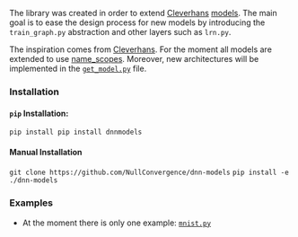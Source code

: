 The library was created in order to extend [Cleverhans](https://github.com/tensorflow/cleverhans) [models](https://github.com/tensorflow/cleverhans/blob/master/cleverhans/model.py).
The main goal is to ease the design process for new models by introducing the ``` train_graph.py ``` abstraction and other layers such as ``` lrn.py ```.

The inspiration comes from [Cleverhans](https://github.com/tensorflow/cleverhans/blob/master/cleverhans_tutorials/tutorial_models.py). For the moment all models are extended to use [name_scopes](https://www.tensorflow.org/api_docs/python/tf/name_scope). Moreover, new architectures will be implemented in the [``` get_model.py ```](https://github.com/NullConvergence/dnn-models/blob/master/get_model.py) file.

### Installation

#### ``` pip ``` Installation: 

``` pip install pip install dnnmodels ```

#### Manual Installation

``` git clone https://github.com/NullConvergence/dnn-models ```
``` pip install -e ./dnn-models ```


### Examples
* At the moment there is only one example: [``` mnist.py ```](https://github.com/NullConvergence/dnn-models/blob/master/examples/mnist_train.py)
